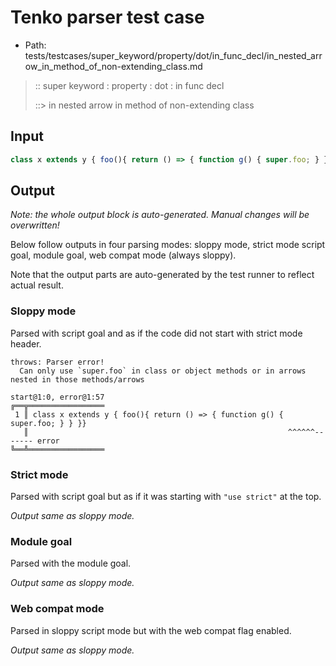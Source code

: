 # Tenko parser test case

- Path: tests/testcases/super_keyword/property/dot/in_func_decl/in_nested_arrow_in_method_of_non-extending_class.md

> :: super keyword : property : dot : in func decl
>
> ::> in nested arrow in method of non-extending class

## Input

`````js
class x extends y { foo(){ return () => { function g() { super.foo; } } }}
`````

## Output

_Note: the whole output block is auto-generated. Manual changes will be overwritten!_

Below follow outputs in four parsing modes: sloppy mode, strict mode script goal, module goal, web compat mode (always sloppy).

Note that the output parts are auto-generated by the test runner to reflect actual result.

### Sloppy mode

Parsed with script goal and as if the code did not start with strict mode header.

`````
throws: Parser error!
  Can only use `super.foo` in class or object methods or in arrows nested in those methods/arrows

start@1:0, error@1:57
╔══╦═════════════════
 1 ║ class x extends y { foo(){ return () => { function g() { super.foo; } } }}
   ║                                                          ^^^^^^------- error
╚══╩═════════════════

`````

### Strict mode

Parsed with script goal but as if it was starting with `"use strict"` at the top.

_Output same as sloppy mode._

### Module goal

Parsed with the module goal.

_Output same as sloppy mode._

### Web compat mode

Parsed in sloppy script mode but with the web compat flag enabled.

_Output same as sloppy mode._
